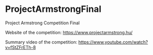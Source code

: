 # ProjectArmstrongFinal
Project Armstrong Competition Final

Website of the competition: https://www.projectarmstrong.hu/

Summary video of the competition: https://www.youtube.com/watch?v=fStZFrETh-8
